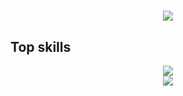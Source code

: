 <h1 align="center">
  <img src="https://readme-typing-svg.demolab.com?font=Fira+Code&weight=600&size=24&pause=1000&color=26B13A&center=true&vCenter=true&random=false&width=435&lines=Hey+there%2C+I'm+Rubens" />
</h1>
<h2>Top skills</h1>
<div align="center">
    <img src="https://skillicons.dev/icons?i=php,python,javascript,typescript,cs,mysql,sqlite,postgresql" /><br>
    <img src="https://skillicons.dev/icons?i=laravel,django,react,nextjs,nodejs,express,dotnet,bootstrap,tailwind,html,css,vscode,github,git,docker" />
</div>
